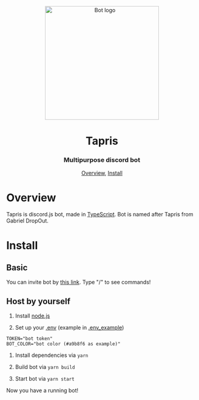 <p align="center">
 <img width=300px src="https://github.com/uwury/tapris/blob/main/assets/avatar.png" alt="Bot logo">
 <h1 align="center">Tapris</h1>
 <h3 align="center">Multipurpose discord bot</h3>
</p>

<p align="center">
 <a href="#overview">Overview</a>,
 <a href="#install">Install</a>
</p>

# Overview

Tapris is discord.js bot, made in [TypeScript](https://www.typescriptlang.org/).
Bot is named after Tapris from Gabriel DropOut.

# Install

## Basic

You can invite bot by [this link](https://discord.com/api/oauth2/authorize?client_id=869088074758520832&scope=bot+applications.commands&permissions=294208515334).
Type "/" to see commands!

## Host by yourself

1. Install [node.js](https://nodejs.org/)

1. Set up your [.env](https://github.com/uwury/tapris/blob/main/.env_example) (example in [.env_example](https://github.com/uwury/tapris/blob/main/.env_example))

```env
TOKEN="bot token"
BOT_COLOR="bot color (#a9b8f6 as example)"
```

1. Install dependencies via `yarn`

1. Build bot via `yarn build`

1. Start bot via `yarn start`

Now you have a running bot!

